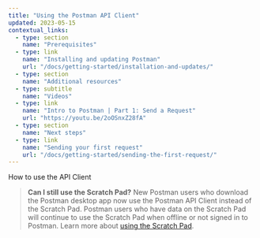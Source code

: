 ```yaml
---
title: "Using the Postman API Client"
updated: 2023-05-15
contextual_links:
  - type: section
    name: "Prerequisites"
  - type: link
    name: "Installing and updating Postman"
    url: "/docs/getting-started/installation-and-updates/"
  - type: section
    name: "Additional resources"
  - type: subtitle
    name: "Videos"
  - type: link
    name: "Intro to Postman | Part 1: Send a Request"
    url: "https://youtu.be/2oOSnxZ28fA"
  - type: section
    name: "Next steps"
  - type: link
    name: "Sending your first request"
    url: "/docs/getting-started/sending-the-first-request/"
---
```


How to use the API Client

> **Can I still use the Scratch Pad?** New Postman users who download the Postman desktop app now use the Postman API Client instead of the Scratch Pad. Postman users who have data on the Scratch Pad will continue to use the Scratch Pad when offline or not signed in to Postman. Learn more about [using the Scratch Pad](/docs/getting-started/using-scratch-pad/).
